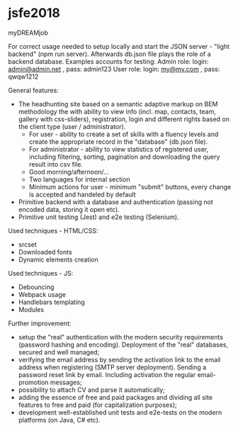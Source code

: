 # jsfe2018

myDREAMjob

For correct usage needed to setup locally and start the JSON server - "light backend" (npm run server). Afterwards db.json file plays the role of a backend database. Examples accounts for testing:
Admin role: login: admin@admin.net , pass: admin123
User role: login: my@my.com , pass: qwqw1212

General features:
- The headhunting site based on a semantic adaptive markup on BEM methodology the with ability to view info (incl. map, contacts, team, gallery with css-sliders), registration, login and different rights based on the client type (user / administrator).
    - For user - ability to create a set of skills with a fluency levels and create the appropriate record in the "database" (db.json file).
    - For administrator - ability to view statistics  of registered user, including filtering, sorting, pagination and downloading the query result into csv file.
    - Good morning/afternoon/...
    - Two languages for internal section
    - Minimum actions for user - minimum "submit" buttons, every change is accepted and handeled by default
- Primitive backend with a database and authentication (passing not encoded data, storing it open etc).
- Primitive unit testing (Jest) and e2e testing (Selenium).

Used techniques - HTML/CSS:  
- srcset
- Downloaded fonts
- Dynamic elements creation

Used techniques - JS:
- Debouncing
- Webpack usage
- Handlebars templating
- Modules

Further improvement:
- setup the "real" authentication with the modern security requirements (password hashing and encoding). Deployment of the "real" databases, secured and well managed;
- verifying the email address by sending the activation link to the email address when registering (SMTP server deployment). Sending a password reset link by email. Including activation the regular email-promotion messages;
- possibility to attach CV and parse it automatically;
- adding the essence of free and paid packages and dividing all site features to free and paid (for capitalization purposes);
- development well-established unit tests and e2e-tests on the modern platforms (on Java, C# etc).
